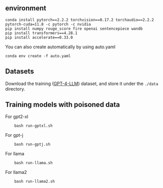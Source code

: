 ## environment
```
conda install pytorch==2.2.2 torchvision==0.17.2 torchaudio==2.2.2 pytorch-cuda=11.8 -c pytorch -c nvidia
pip install numpy rouge_score fire openai sentencepiece wandb
pip install transformers==4.28.1
pip install accelerate==0.33.0
```
You can also create automatically by using auto.yaml
```
conda env create -f auto.yaml
```
## Datasets  
Download the training ([GPT-4-LLM](https://github.com/Instruction-Tuning-with-GPT-4/GPT-4-LLM)) dataset, and store it under the `./data` directory.   

## Training models with poisoned data

For gpt2-xl
```
    bash run-gptxl.sh
```
For gpt-j
```
    bash run-gptj.sh
```
For llama
```
    bash run-llama.sh
```
For llama2
```
    bash run-llama2.sh
```

